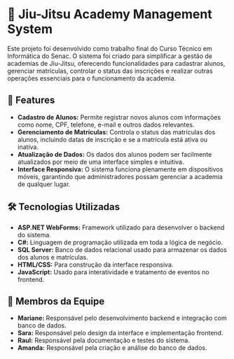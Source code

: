 # 🥋 Jiu-Jitsu Academy Management System

Este projeto foi desenvolvido como trabalho final do Curso Técnico em Informática do Senac. O sistema foi criado para simplificar a gestão de academias de Jiu-Jitsu, oferecendo funcionalidades para cadastrar alunos, gerenciar matrículas, controlar o status das inscrições e realizar outras operações essenciais para o funcionamento da academia.

## 🔧 Features

- **Cadastro de Alunos:** Permite registrar novos alunos com informações como nome, CPF, telefone, e-mail e outros dados relevantes.
- **Gerenciamento de Matrículas:** Controla o status das matrículas dos alunos, incluindo datas de inscrição e se a matrícula está ativa ou inativa.
- **Atualização de Dados:** Os dados dos alunos podem ser facilmente atualizados por meio de uma interface simples e intuitiva.
- **Interface Responsiva:** O sistema funciona plenamente em dispositivos móveis, garantindo que administradores possam gerenciar a academia de qualquer lugar.

## 🛠️ Tecnologias Utilizadas

- **ASP.NET WebForms:** Framework utilizado para desenvolver o backend do sistema.
- **C#:** Linguagem de programação utilizada em toda a lógica de negócio.
- **SQL Server:** Banco de dados relacional usado para armazenar os dados dos alunos e matrículas.
- **HTML/CSS:** Para construção da interface responsiva.
- **JavaScript:** Usado para interatividade e tratamento de eventos no frontend.

## 👥 Membros da Equipe

- **Mariane:** Responsável pelo desenvolvimento backend e integração com banco de dados.
- **Sara:** Responsável pelo design da interface e implementação frontend.
- **Raul:** Responsável pela documentação e testes do sistema.
- **Amanda:** Responsável pela criação e análise do banco de dados.

